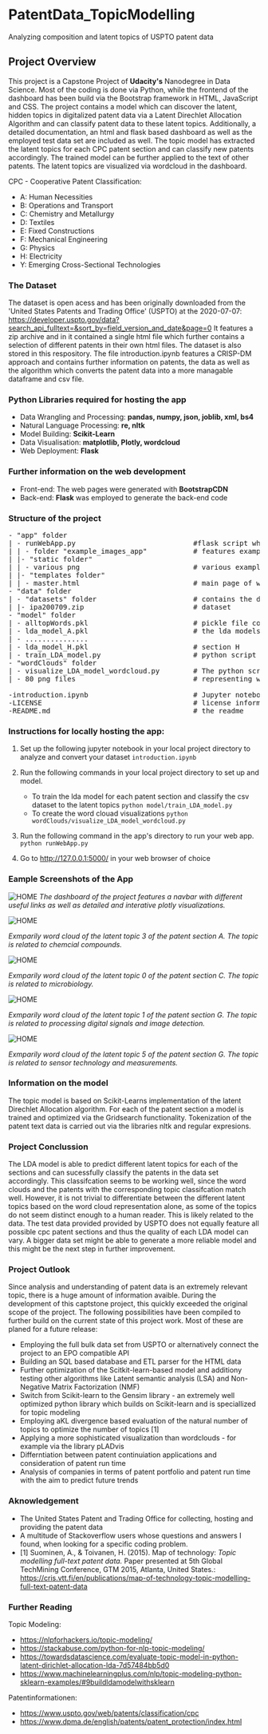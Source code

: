 # PatentData_TopicModelling
Analyzing composition and latent topics of USPTO patent data

## Project Overview

This project is a Capstone Project of **Udacity's** Nanodegree in Data Science. Most of the coding is done via Python, while the frontend of the dashboard has been build via the Bootstrap framework in HTML, JavaScript and CSS.  The project contains a model which can discover the latent, hidden topics in digitalized patent data via a Latent Direchlet Allocation Algorithm and can classify patent data to these latent topics. Additionally, a detailed documentation, an html and flask based dashboard as well as the employed test data set are included as well. The topic model has extracted the latent topics for each CPC patent section and can classify new patents accordingly. The trained model can be further applied to the text of other patents. The latent topics are visualized via wordcloud in the dashboard.

CPC - Cooperative Patent Classification:
* A: Human Necessities
* B: Operations and Transport
* C: Chemistry and Metallurgy
* D: Textiles
* E: Fixed Constructions
* F: Mechanical Engineering
* G: Physics
* H: Electricity
* Y: Emerging Cross-Sectional Technologies

### The Dataset

The dataset is open acess and has been originally downloaded from the 'United States Patents and Trading Office' (USPTO) at the 2020-07-07: 
https://developer.uspto.gov/data?search_api_fulltext=&sort_by=field_version_and_date&page=0
It features a zip archive and in it contained a single html file which further contains a selection of different patents in their own html files. The dataset is also stored in this respository.
The file introduction.ipynb features a CRISP-DM approach and contains further information on patents, the data as well as the algorithm which converts the patent data into a more managable dataframe and csv file.

### Python Libraries required for hosting the app

* Data Wrangling and Processing: **pandas, numpy, json, joblib, xml, bs4**
* Natural Language Processing: **re, nltk**
* Model Building: **Scikit-Learn**
* Data Visualisation: **matplotlib, Plotly, wordcloud**
* Web Deployment: **Flask**


### Further information on the web development

* Front-end: The web pages were generated with **BootstrapCDN**
* Back-end: **Flask** was employed to generate the back-end code


### Structure of the project

<pre>
- "app" folder
| - runWebApp.py            				#flask script which hosts the backend of the dashboard
| | - folder "example_images_app"			# features example image from the dashboard for the readme
| |- "static folder"
| | - various png							# various example word cloud representations
| |- "templates folder"
| | - master.html  							# main page of web app
- "data" folder
| - "datasets" folder  						# contains the dataset
| |- ipa200709.zip  						# dataset
- "model" folder
| - alltopWords.pkl							# pickle file contains all words and topics for visualization as word clouds via 'visualize_LDA_model_wordcloud.py '
| - lda_model_A.pkl							# the lda models for section A till
| - ...............
| - lda_model_H.pkl							# section H
| - train_LDA_model.py						# python script which loads the csv dataset, tokenizes it and trains a LDA model for each patent section. Saves models and top words for further visualization and classifies the patents to the newly discovered latent, hidden topics
- "wordClouds" folder
| - visualize_LDA_model_wordcloud.py  		# The python script which visualizes the top words of each topic
| - 80 png files							# representing word clouds for the 8 patent sections and 10 topics per patent section

-introduction.ipynb   						# Jupyter notebook containing CRISP-DM approach & the xml to csv converter of the data
-LICENSE     								# license information
-README.md   								# the readme
</pre>

### Instructions for locally hosting the app:

1. Set up the following jupyter notebook in your local project directory to analyze and convert your dataset
		`introduction.ipynb`

2. Run the following commands in your local project directory to set up and model.

    - To train the lda model for each patent section and classify the csv dataset to the latent topics
        `python model/train_LDA_model.py`
	- To create the word clouad visualizations
        `python wordClouds/visualize_LDA_model_wordcloud.py`

3. Run the following command in the app's directory to run your web app.
    `python runWebApp.py`

4. Go to http://127.0.0.1:5000/ in your web browser of choice



### Eample Screenshots of the App

![HOME](app/example_images_app/dashboardPreview.png)
_The dashboard of the project features a navbar with different useful links as well as detailed and interative plotly visualizations._


![HOME](wordClouds/A_Topic_3.png)

_Exmparily word cloud of the latent topic 3 of the patent section A. The topic is related to chemcial compounds._


![HOME](wordClouds/C_Topic_0.png)

_Exmparily word cloud of the latent topic 0 of the patent section C. The topic is related to microbiology._

![HOME](wordClouds/G_Topic_1.png)

_Exmparily word cloud of the latent topic 1 of the patent section G. The topic is related to processing digital signals and image detection._

![HOME](wordClouds/G_Topic_5.png)

_Exmparily word cloud of the latent topic 5 of the patent section G. The topic is related to sensor technology and measurements._

### Information on the model

The topic model is based on Scikit-Learns implementation of the latent Direchlet Allocation algorithm. 
For each of the patent section a model is trained and optimized via the Gridsearch functionality.
Tokenization of the patent text data is carried out via the libraries nltk and regular expresions.

### Project Conclussion

The LDA model is able to predict different latent topics for each of the sections and can sucessfully classify the patents in the data set accordingly.
This classifcation seems to be working well, since the word clouds and the patents with the corresponding topic classifcation match well. 
However, it is not trivial to differentiate between the different latent topics based on the word cloud representation alone, as some of the topics do not seem distinct enough to a human reader. This is likely related to the data. The test data provided provided by USPTO does not equally feature all possible cpc patent sections and thus the quality of each LDA model can vary. A bigger data set might be able to generate a more reliable model and this might be the next step in further improvement.



### Project Outlook
Since analysis and understanding of patent data is an extremely relevant topic, there is a huge amount of information avaible.  During the development of this captstone project, this quickly exceeded the original scope of the project. The following possibilities have been compiled to further build on the current state of this project work. Most of these are planed for a future release:

* Employing the full bulk data set from USPTO or alternatively connect the project to an EPO compatible API
* Building an SQL based database and ETL parser for the HTML data 
* Further optimization of the Scitkit-learn-based model and additiony testing other algorithms like Latent semantic analysis (LSA) and Non-Negative Matrix Factorization (NMF)
* Switch from Scikit-learn to the Gensim library - an extremely well optimized python library which builds on Scikit-learn and is speciallized for topic modeling
* Employing  aKL divergence based evaluation of the natural number of topics to optimize the number of topics  [1]
* Applying a more sophisticated visualization than wordclouds - for example via the library pLADvis
* Differntiation between patent continuiation applications and consideration of patent run time
* Analysis of companies in terms of patent portfolio and patent run time with the aim to predict future trends 






### Aknowledgement

* The United States Patent and Trading Office for collecting, hosting and providing the patent data
* A multitude of Stackoverflow users whose questions and answers I found, when looking for a specific coding problem.
* [1] Suominen, A., & Toivanen, H. (2015). Map of technology: _Topic modelling full-text patent data._ Paper presented at 5th Global TechMining Conference, GTM 2015, Atlanta, United States.:   https://cris.vtt.fi/en/publications/map-of-technology-topic-modelling-full-text-patent-data

### Further Reading

Topic Modeling:

* https://nlpforhackers.io/topic-modeling/
* https://stackabuse.com/python-for-nlp-topic-modeling/
* https://towardsdatascience.com/evaluate-topic-model-in-python-latent-dirichlet-allocation-lda-7d57484bb5d0
* https://www.machinelearningplus.com/nlp/topic-modeling-python-sklearn-examples/#9buildldamodelwithsklearn

Patentinformationen:

* https://www.uspto.gov/web/patents/classification/cpc
* https://www.dpma.de/english/patents/patent_protection/index.html





